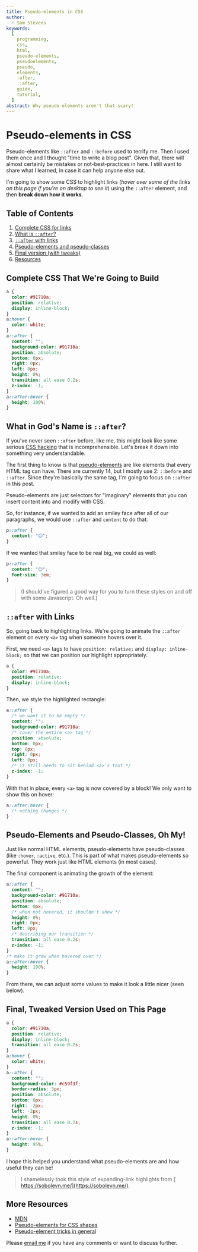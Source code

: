 ```yaml
---
title: Pseudo-elements in CSS
author:
  - Sam Stevens
keywords:
  [
    programming,
    css,
    html,
    pseudo-elements,
    pseudoelements,
    pseudo,
    elements,
    :after,
    ::after,
    guide,
    tutorial,
  ]
abstract: Why pseudo elements aren't that scary!
---
```


# Pseudo-elements in CSS

Pseudo-elements like `::after` and `::before` used to terrify me. Then I used them once and I thought "time to write a blog post". Given that, there will almost certainly be mistakes or not-best-practices in here. I still want to share what I learned, in case it can help anyone else out.

I'm going to show some CSS to highlight links (_hover over some of the links on this page if you're on desktop to see it_) using the `::after` element, and then **break down how it works**.

## Table of Contents

1. [Complete CSS for links](#complete-css-that-were-going-to-build)
2. [What is `::after`?](#what-in-gods-name-is-after)
3. [`::after` with links](#after-with-links)
4. [Pseudo-elements and pseudo-classes](#pseudo-elements-and-pseudo-classes-oh-my)
5. [Final version (with tweaks)](#final-tweaked-version-used-on-this-page)
6. [Resources](#more-resources)

## Complete CSS That We're Going to Build

```css
a {
  color: #91710a;
  position: relative;
  display: inline-block;
}

a:hover {
  color: white;
}

a::after {
  content: "";
  background-color: #91710a;

  position: absolute;
  bottom: 0px;
  right: 0px;
  left: 0px;

  height: 0%;

  transition: all ease 0.2s;

  z-index: -1;
}

a::after:hover {
  height: 100%;
}
```

## What in God's Name is `::after`?

If you've never seen `::after` before, like me, this might look like some serious [CSS hacking](https://css-tricks.com/the-shapes-of-css/) that is incomprehensible. Let's break it down into something very understandable.

The first thing to know is that [pseudo-elements](https://developer.mozilla.org/en-US/docs/Web/CSS/Pseudo-elements) are like elements that every HTML tag can have. There are currently 14, but I mostly use 2: `::before` and `::after`. Since they're basically the same tag, I'm going to focus on `::after` in this post.

Pseudo-elements are just selectors for "imaginary" elements that you can insert content into and modify with CSS.

So, for instance, if we wanted to add an smiley face after all of our paragraphs, we would use `::after` and `content` to do that:

```css
p::after {
  content: "😊";
}
```

If we wanted that smiley face to be real big, we could as well:

```css
p::after {
  content: "😊";
  font-size: 3em;
}
```

> (I should've figured a good way for you to turn these styles on and off with some Javascript. Oh well.)

## `::after` with Links

So, going back to highlighting links. We're going to animate the `::after` element on every `<a>` tag when someone hovers over it.

First, we need `<a>` tags to have `position: relative;` and `display: inline-block;` so that we can position our highlight appropriately.

```css
a {
  color: #91710a;
  position: relative;
  display: inline-block;
}
```

Then, we style the highlighted rectangle:

```css
a::after {
  /* we want it to be empty */
  content: "";
  background-color: #91710a;

  /* cover the entire <a> tag */
  position: absolute;
  bottom: 0px;
  top: 0px;
  right: 0px;
  left: 0px;

  /* it still needs to sit behind <a>'s text */
  z-index: -1;
}
```

With that in place, every `<a>` tag is now covered by a block! We only want to show this on hover:

```css
a::after:hover {
  /* nothing changes */
}
```

## Pseudo-Elements and Pseudo-Classes, Oh My!

Just like normal HTML elements, pseudo-elements have pseudo-classes (like `:hover`, `:active`, etc.). This is part of what makes pseudo-elements so powerful. They work just like HTML elements (in most cases).

The final component is animating the growth of the element:

```css
a::after {
  content: "";
  background-color: #91710a;

  position: absolute;
  bottom: 0px;
  /* when not hovered, it shouldn't show */
  height: 0%;

  right: 0px;
  left: 0px;

  /* describing our transition */
  transition: all ease 0.2s;

  z-index: -1;
}

/* make it grow when hovered over */
a::after:hover {
  height: 100%;
}
```

From there, we can adjust some values to make it look a little nicer (seen below).

## Final, Tweaked Version Used on This Page

```css
a {
  color: #91710a;

  position: relative;
  display: inline-block;

  transition: all ease 0.2s;
}

a:hover {
  color: white;
}

a::after {
  content: "";

  background-color: #c59f3f;
  border-radius: 3px;

  position: absolute;
  bottom: 0px;
  right: -2px;
  left: -2px;

  height: 0%;

  transition: all ease 0.2s;

  z-index: -1;
}

a::after:hover {
  height: 95%;
}
```

I hope this helped you understand what pseudo-elements are and how useful they can be!

> I shamelessly took this style of expanding-link highlights from [https://sobolevn.me/](https://sobolevn.me/).

## More Resources

- [MDN](https://developer.mozilla.org/en-US/docs/Web/CSS/Pseudo-elements)
- [Pseudo-elements for CSS shapes](https://css-tricks.com/the-shapes-of-css/)
- [Pseudo-element tricks in general](https://css-tricks.com/pseudo-element-roundup/)

Please [email me](mailto:samuel.robert.stevens@gmail.com) if you have any comments or want to discuss further.

<style>
a {
  position: relative;
  display: inline-block;
  transition: all ease 0.2s;
}

a:hover {
  color: white;
}

a::after {
  content: "";
  background-color: #c59f3f; 
  position: absolute;
  bottom: 0;
  height: 0%;
  right: -2px;
  left: -2px;
  transition: all ease 0.2s;
  z-index: -1;
  border-radius: 3px;
}

a:hover::after {
  height: 95%;
}
</style>
